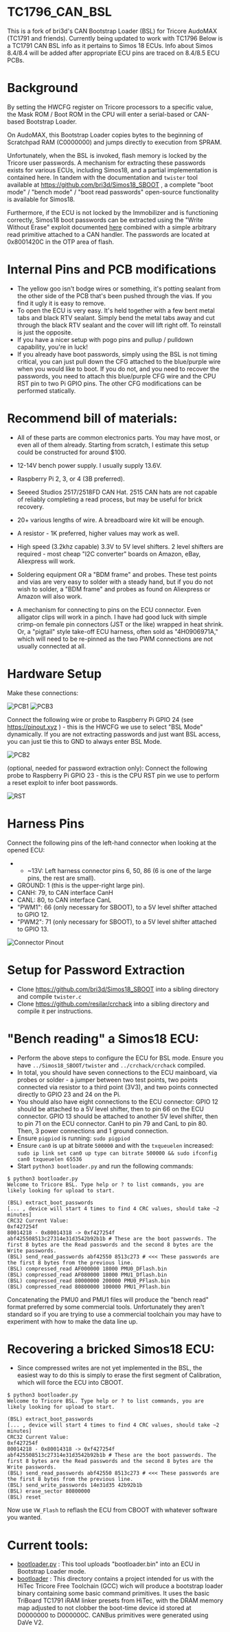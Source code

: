 # TC1796_CAN_BSL
This is a fork of bri3d's CAN Bootstrap Loader (BSL) for Tricore AudoMAX (TC1791 and friends). Currently being updated to work with TC1796
Below is a TC1791 CAN BSL info as it pertains to Simos 18 ECUs. Info about Simos 8.4/8.4 will be added after appropriate ECU pins are traced on 8.4/8.5 ECU PCBs.
# Background
By setting the HWCFG register on Tricore processors to a specific value, the Mask ROM / Boot ROM in the CPU will enter a serial-based or CAN-based Bootstrap Loader.

On AudoMAX, this Bootstrap Loader copies bytes to the beginning of Scratchpad RAM (C0000000) and jumps directly to execution from SPRAM.

Unfortunately, when the BSL is invoked, flash memory is locked by the Tricore user passwords. A mechanism for extracting these passwords exists for various ECUs, including Simos18, and a partial implementation is contained here. In tandem with the documentation and `twister` tool available at https://github.com/bri3d/Simos18_SBOOT , a complete "boot mode" / "bench mode" / "boot read passwords" open-source functionality is available for Simos18.

Furthermore, if the ECU is not locked by the Immobilizer and is functioning correctly, Simos18 boot passwords can be extracted using the "Write Without Erase" exploit documented [here](https://github.com/bri3d/VW_Flash/blob/master/docs.md) combined with a simple arbitrary read primitive attached to a CAN handler. The passwords are located at 0x8001420C in the OTP area of flash.

# Internal Pins and PCB modifications


* The yellow goo isn't bodge wires or something, it's potting sealant from the other side of the PCB that's been pushed through the vias. If you find it ugly it is easy to remove.
* To open the ECU is very easy. It's held together with a few bent metal tabs and black RTV sealant. Simply bend the metal tabs away and cut through the black RTV sealant and the cover will lift right off. To reinstall is just the opposite.
* If you have a nicer setup with pogo pins and pullup / pulldown capability, you're in luck!
* If you already have boot passwords, simply using the BSL is not timing critical, you can just pull down the CFG attached to the blue/purple wire when you would like to boot. If you do not, and you need to recover the passwords, you need to attach this blue/purple CFG wire and the CPU RST pin to two Pi GPIO pins. The other CFG modifications can be performed statically.

# Recommend bill of materials:

* All of these parts are common electronics parts. You may have most, or even all of them already. Starting from scratch, I estimate this setup could be constructed for around $100.

* 12-14V bench power supply. I usually supply 13.6V.
* Raspberry Pi 2, 3, or 4 (3B preferred).
* Seeeed Studios 2517/2518FD CAN Hat. 2515 CAN hats are not capable of reliably completing a read process, but may be useful for brick recovery.
* 20+ various lengths of wire. A breadboard wire kit will be enough.
* A resistor - 1K preferred, higher values may work as well.
* High speed (3.2khz capable) 3.3V to 5V level shifters. 2 level shifters are required - most cheap "I2C converter" boards on Amazon, eBay, Aliexpress will work. 
* Soldering equipment OR a "BDM frame" and probes. These test points and vias are very easy to solder with a steady hand, but if you do not wish to solder, a "BDM frame" and probes as found on Aliexpress or Amazon will also work.
* A mechanism for connecting to pins on the ECU connector. Even alligator clips will work in a pinch. I have had good luck with simple crimp-on female pin connectors (JST or the like) wrapped in heat shrink. Or, a "pigtail" style take-off ECU harness, often sold as "4H0906971A," which will need to be re-pinned as the two PWM connections are not usually connected at all.


# Hardware Setup

Make these connections:

![PCB1](Board1.jpg)
![PCB3](Board3.jpg)

Connect the following wire or probe to Raspberry Pi GPIO 24 (see https://pinout.xyz ) - this is the HWCFG we use to select "BSL Mode" dynamically. If you are not extracting passwords and just want BSL access, you can just tie this to GND to always enter BSL Mode.

![PCB2](Board2.jpg)

(optional, needed for password extraction only): Connect the following probe to Raspberry Pi GPIO 23 - this is the CPU RST pin we use to perform a reset exploit to infer boot passwords.

![RST](RST.jpg)

# Harness Pins

Connect the following pins of the left-hand connector when looking at the opened ECU: 

* + ~13V: Left harness connector pins 6, 50, 86 (6 is one of the large pins, the rest are small).
* GROUND: 1 (this is the upper-right large pin).
* CANH: 79, to CAN interface CanH
* CANL: 80, to CAN interface CanL
* "PWM1": 66 (only necessary for SBOOT), to a 5V level shifter attached to GPIO 12.
* "PWM2": 71 (only necessary for SBOOT), to a 5V level shifter attached to GPIO 13.

![Connector Pinout](pinout_connector.jpg)

# Setup for Password Extraction

* Clone https://github.com/bri3d/Simos18_SBOOT into a sibling directory and compile `twister.c` 
* Clone https://github.com/resilar/crchack into a sibling directory and compile it per instructions.

# "Bench reading" a Simos18 ECU:

* Perform the above steps to configure the ECU for BSL mode. Ensure you have `../Simos18_SBOOT/twister` and `../crchack/crchack` compiled.
* In total, you should have seven connections to the ECU mainboard, via probes or solder - a jumper between two test points, two points connected via resistor to a third point (3V3), and two points connected directly to GPIO 23 and 24 on the Pi. 
* You should also have eight connections to the ECU connector: GPIO 12 should be attached to a 5V level shifter, then to pin 66 on the ECU connector. GPIO 13 should be attached to another 5V level shifter, then to pin 71 on the ECU connector. CanH to pin 79 and CanL to pin 80. Then, 3 power connections and 1 ground connection. 
* Ensure `pigpiod` is running: `sudo pigpiod`
* Ensure `can0` is up at bitrate `500000` and with the `txqueuelen` increased: `sudo ip link set can0 up type can bitrate 500000 && sudo ifconfig can0 txqueuelen 65536`
* Start `python3 bootloader.py` and run the following commands:

```
$ python3 bootloader.py 
Welcome to Tricore BSL. Type help or ? to list commands, you are likely looking for upload to start.

(BSL) extract_boot_passwords
[... , device will start 4 times to find 4 CRC values, should take ~2 minutes]
CRC32 Current Value: 
0xf427254f
80014218 - 0x80014318 -> 0xf427254f
abf425508513c27314e31d3542b92b1b # These are the boot passwords. The first 8 bytes are the Read passwords and the second 8 bytes are the Write passwords.
(BSL) send_read_passwords abf42550 8513c273 # <<< These passwords are the first 8 bytes from the previous line. 
(BSL) compressed_read AF000000 18000 PMU0_DFlash.bin
(BSL) compressed_read AF080000 18000 PMU1_Dflash.bin
(BSL) compressed_read 80000000 200000 PMU0_PFlash.bin
(BSL) compressed_read 80800000 100000 PMU1_PFlash.bin
```

Concatenating the PMU0 and PMU1 files will produce the "bench read" format preferred by some commercial tools. Unfortunately they aren't standard so if you are trying to use a commercial toolchain you may have to experiment with how to make the data line up. 

# Recovering a bricked Simos18 ECU:

* Since compressed writes are not yet implemented in the BSL, the easiest way to do this is simply to erase the first segment of Calibration, which will force the ECU into CBOOT.

```
$ python3 bootloader.py 
Welcome to Tricore BSL. Type help or ? to list commands, you are likely looking for upload to start.

(BSL) extract_boot_passwords
[... , device will start 4 times to find 4 CRC values, should take ~2 minutes]
CRC32 Current Value: 
0xf427254f
80014218 - 0x80014318 -> 0xf427254f
abf425508513c27314e31d3542b92b1b # These are the boot passwords. The first 8 bytes are the Read passwords and the second 8 bytes are the Write passwords.
(BSL) send_read_passwords abf42550 8513c273 # <<< These passwords are the first 8 bytes from the previous line. 
(BSL) send_write_passwords 14e31d35 42b92b1b
(BSL) erase_sector 80800000
(BSL) reset
```

Now use `VW_Flash` to reflash the ECU from CBOOT with whatever software you wanted. 

# Current tools:

* [bootloader.py](bootloader.py) : This tool uploads "bootloader.bin" into an ECU in Bootstrap Loader mode.
* [bootloader](Bootloader_2) : This directory contains a project intended for us with the HiTec Tricore Free Toolchain (GCC) wich will produce a bootstrap loader binary containing some basic command primitives. It uses the basic TriBoard TC1791 iRAM linker presets from HiTec, with the DRAM memory map adjusted to not clobber the boot-time device id stored at D0000000 to D000000C. CANBus primitives were generated using DaVe V2.
